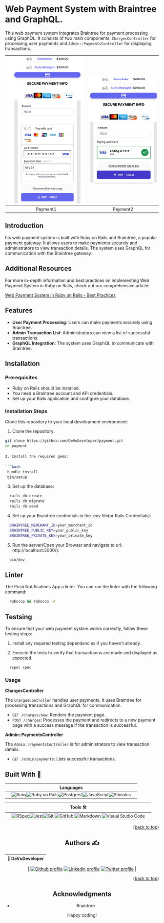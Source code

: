 # Web Payment System with Braintree and GraphQL.
This web payment system integrates Braintree for payment processing using GraphQL. It consists of two main components: `ChargesController` for processing user payments and `Admin::PaymentsController` for displaying transactions.

![Payment1](app/assets/images/screenb.png) | ![Payment2](app/assets/images/screenb2.png)
:-------------------------:|:-------------------------:
Payment1           | Payment2 

## Introduction

his web payment system is built with Ruby on Rails and Braintree, a popular payment gateway. It allows users to make payments securely and administrators to view transaction details. The system uses GraphQL for communication with the Braintree gateway.

## Additional Resources

For more in-depth information and best practices on implementing Web Payment System in Ruby on Rails, check out our comprehensive article:

[Web Payment System in Ruby on Rails - Best Practices](https://medium.com/@dejanvu.developer/implementing-web-push-notifications-in-a-ruby-on-rails-application-dcd829e02df0)

## Features

- **User Payment Processing**: Users can make payments securely using Braintree.
- **Admin Transaction List**: Administrators can view a list of successful transactions.
- **GraphQL Integration**: The system uses GraphQL to communicate with Braintree.

## Installation

### Prerequisites

- Ruby on Rails should be installed.
- You need a Braintree account and API credentials.
- Set up your Rails application and configure your database.


### Installation Steps

Clone this repository to your local development environment:

1. Clone the repository:

```bash
git clone https://github.com/DeVuDeveloper/payment.git
cd payment

2. Install the required gems:

```bash
 bundle install
 bin/setup
```

3. Set up the database:

```bash
  rails db:create
  rails db:migrate
  rails db:seed
```

4. Set up your Braintree credentials in the .env file(or Rails Credentials):

```bash
  BRAINTREE_MERCHANT_ID=your_merchant_id
  BRAINTREE_PUBLIC_KEY=your_public_key
  BRAINTREE_PRIVATE_KEY=your_private_key
```

5. Run the server(Open your Browser and navigate to url: http://localhost:3000/): 

```bash
  bin/dev
```

## Linter

The Push Notifications App a linter. You can run the linter with the following command:

```bash
  rubocop && rubocop -A
```

## Testsing
To ensure that your web payment system works correctly, follow these testing steps:

1. Install any required testing dependencies if you haven't already.

2. Execute the tests to verify that transactiaons are made and displayed as expected.

```bash
  rspec spec
```

### Usage

**ChargesController**

The `ChargesController` handles user payments. It uses Braintree for processing transactions and GraphQL for communication.

- `GET /charges/new`: Renders the payment page.
- `POST /charges`: Processes the payment and redirects to a new payment page with a success message if the transaction is successful.

**Admin::PaymentsController**

The `Admin::PaymentsController` is for administrators to view transaction details.

- `GET /admin/payments`: Lists successful transactions.


## Built With 🔨

<div align="center">

|     | Languages                                                                                                                                                                                                                                                                                                                  |     |
| --- | -------------------------------------------------------------------------------------------------------------------------------------------------------------------------------------------------------------------------------------------------------------------------------------------------------------------------- | --- |
|     | ![Ruby](https://img.shields.io/badge/-Ruby-000000?style=flat&logo=ruby&logoColor=red)![Ruby on Rails](https://img.shields.io/badge/-Ruby_on_Rails-000000?style=flat&logo=ruby-on-rails&logoColor=blue)![Postgres](https://img.shields.io/badge/postgres-%23316192.svg?style=for-the-badge&logo=postgresql&logoColor=white)!![JavaScript](https://img.shields.io/badge/javascript-%23316192.svg?style=for-the-badge&logo=javascript&logoColor=white)![Stimulus](https://img.shields.io/badge/Stimulus-%23316192.svg?style=for-the-badge&logo=javascript&logoColor=white) |

<div align="center">


|     | Tools 🛠️                                                                                                                                                                                                                                                                                                                                                                                                                                                                              |     |
| --- | ------------------------------------------------------------------------------------------------------------------------------------------------------------------------------------------------------------------------------------------------------------------------------------------------------------------------------------------------------------------------------------------------------------------------------------------------------------------------------------- | --- |
|     | ![RSpec](https://img.shields.io/badge/RSpec-%23FF5545.svg?style=for-the-badge&logo=ruby&logoColor=white)![Jest](https://img.shields.io/badge/Jest-%23C21325.svg?style=for-the-badge&logo=jest&logoColor=white)![Git](https://img.shields.io/badge/git-%23F05033.svg?style=for-the-badge&logo=git&logoColor=white) ![GitHub](https://img.shields.io/badge/github-%23121011.svg?style=for-the-badge&logo=github&logoColor=white) ![Markdown](https://img.shields.io/badge/markdown-%23000000.svg?style=for-the-badge&logo=markdown&logoColor=white) ![Visual Studio Code](https://img.shields.io/badge/Visual%20Studio%20Code-0078d7.svg?style=for-the-badge&logo=visual-studio-code&logoColor=white) |     |

<p align="right">(<a href="#top">back to top</a>)</p>
</div>

## Authors ✍️

<div align="center">

| 👤 DeVuDeveloper|
| -------- |

| <a target="_blank" href="https://github.com/DeVuDeveloper"><img src="https://img.shields.io/badge/github-%23121011.svg?style=for-the-badge&logo=github&logoColor=white" alt="Github profile"></a> <a target="_blank" href="https://www.linkedin.com/in/devuj/"><img src="https://img.shields.io/badge/-LinkedIn-0077b5?style=for-the-badge&logo=LinkedIn&logoColor=white" alt="Linkedin profile"></a> <a target="_blank" href="https://twitter.com/DejanVuj"><img src="https://img.shields.io/badge/-Twitter-1DA1F2?style=for-the-badge&logo=Twitter&logoColor=white" alt="Twitter profile"></a>
|

</div>

<p align="right">(<a href="#top">back to top</a>)</p>

## Acknowledgments

- Braintree

Happy coding!


